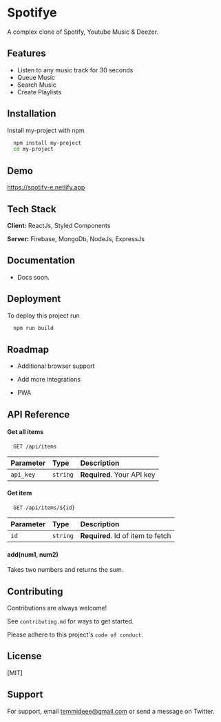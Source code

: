 
# Spotifye

A complex clone of Spotify, Youtube Music & Deezer.
## Features

- Listen to any music track for 30 seconds
- Queue Music
- Search Music
- Create Playlists


## Installation

Install my-project with npm

```bash
  npm install my-project
  cd my-project
```
    
## Demo

https://spotify-e.netlify.app


## Tech Stack

**Client:** ReactJs, Styled Components 

**Server:** Firebase, MongoDb, NodeJs, ExpressJs


## Documentation

- Docs soon.



## Deployment

To deploy this project run

```bash
  npm run build
```


## Roadmap

- Additional browser support

- Add more integrations

- PWA
## API Reference

#### Get all items

```http
  GET /api/items
```

| Parameter | Type     | Description                |
| :-------- | :------- | :------------------------- |
| `api_key` | `string` | **Required**. Your API key |

#### Get item

```http
  GET /api/items/${id}
```

| Parameter | Type     | Description                       |
| :-------- | :------- | :-------------------------------- |
| `id`      | `string` | **Required**. Id of item to fetch |

#### add(num1, num2)

Takes two numbers and returns the sum.


## Contributing

Contributions are always welcome!

See `contributing.md` for ways to get started.

Please adhere to this project's `code of conduct`.


## License

[MIT]


## Support

For support, email temmideee@gmail.com or send a message on Twitter.

